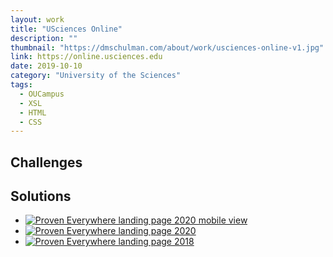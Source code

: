 ```yaml
---
layout: work
title: "USciences Online"
description: ""
thumbnail: "https://dmschulman.com/about/work/usciences-online-v1.jpg"
link: https://online.usciences.edu
date: 2019-10-10
category: "University of the Sciences"
tags: 
  - OUCampus
  - XSL
  - HTML
  - CSS
---
```


## Challenges

## Solutions

<ul class="pictures">
  <li>
    <a href="https://dmschulman.com/about/work/proven-everywhere-2020-mobile.jpg" title="Proven Everywhere landing page 2020 mobile view" target="_blank">
      <img src="https://dmschulman.com/about/work/proven-everywhere-2020-mobile.jpg" alt="Proven Everywhere landing page 2020 mobile view">
    </a>
  </li>
  <li>
    <a href="https://dmschulman.com/about/work/proven-everywhere-2020-full.jpg" title="Proven Everywhere landing page 2020" target="_blank">
      <img src="https://dmschulman.com/about/work/proven-everywhere-2020-full.jpg" alt="Proven Everywhere landing page 2020">
    </a>
  </li>
  <li>
    <a href="https://dmschulman.com/about/work/proven-everywhere-2018-full.jpg" title="Proven Everywhere landing page 20218" target="_blank">
      <img src="https://dmschulman.com/about/work/proven-everywhere-2018-full.jpg" alt="Proven Everywhere landing page 2018">
    </a>
  </li>
</ul>
